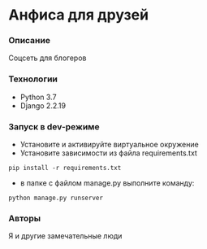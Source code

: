 # Анфиса для друзей
### Описание
Соцсеть для блогеров

### Технологии
- Python 3.7
- Django 2.2.19
### Запуск в dev-режиме
- Установите и активируйте виртуальное окружение
- Установите зависимости из файла requirements.txt
```
pip install -r requirements.txt
```
- в папке с файлом manage.py выполните команду:
```
python manage.py runserver
```
### Авторы
Я и другие замечательные люди
